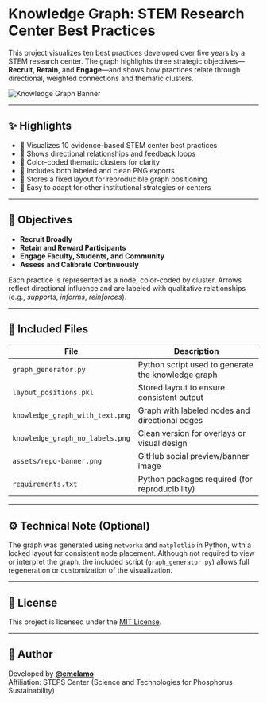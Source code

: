 # Knowledge Graph: STEM Research Center Best Practices

This project visualizes ten best practices developed over five years by a STEM research center. The graph highlights three strategic objectives—**Recruit**, **Retain**, and **Engage**—and shows how practices relate through directional, weighted connections and thematic clusters.

![Knowledge Graph Banner](repo-banner.png)

---

## ✨ Highlights

- 🎯 Visualizes 10 evidence-based STEM center best practices  
- 🧭 Shows directional relationships and feedback loops  
- 🎨 Color-coded thematic clusters for clarity  
- 🧩 Includes both labeled and clean PNG exports  
- 💾 Stores a fixed layout for reproducible graph positioning  
- 🔁 Easy to adapt for other institutional strategies or centers  

---

## 🎯 Objectives

- **Recruit Broadly**
- **Retain and Reward Participants**
- **Engage Faculty, Students, and Community**
- **Assess and Calibrate Continuously**

Each practice is represented as a node, color-coded by cluster. Arrows reflect directional influence and are labeled with qualitative relationships (e.g., _supports_, _informs_, _reinforces_).

---

## 📂 Included Files

| File                                | Description                                       |
|-------------------------------------|---------------------------------------------------|
| `graph_generator.py`                | Python script used to generate the knowledge graph |
| `layout_positions.pkl`              | Stored layout to ensure consistent output         |
| `knowledge_graph_with_text.png`     | Graph with labeled nodes and directional edges    |
| `knowledge_graph_no_labels.png`     | Clean version for overlays or visual design       |
| `assets/repo-banner.png`            | GitHub social preview/banner image                |
| `requirements.txt`                  | Python packages required (for reproducibility)    |

---

## ⚙️ Technical Note (Optional)

The graph was generated using `networkx` and `matplotlib` in Python, with a locked layout for consistent node placement. Although not required to view or interpret the graph, the included script (`graph_generator.py`) allows full regeneration or customization of the visualization.

---

## 📜 License

This project is licensed under the [MIT License](LICENSE).

---

## 👤 Author

Developed by **[@emclamo](https://github.com/emclamo)**  
Affiliation: STEPS Center (Science and Technologies for Phosphorus Sustainability)

